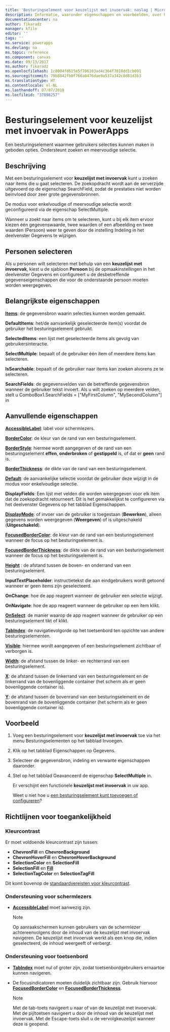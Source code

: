 ```yaml
---
title: 'Besturingselement voor keuzelijst met invoervak: naslag | Microsoft Docs'
description: Informatie, waaronder eigenschappen en voorbeelden, over het besturingselement Keuzelijst met invoervak
documentationcenter: na
author: fikaradz
manager: kfile
editor: ''
tags: ''
ms.service: powerapps
ms.devlang: na
ms.topic: reference
ms.component: canvas
ms.date: 09/13/2017
ms.author: fikaradz
ms.openlocfilehash: 1c8004fd615e5f706103ad4c364f7818dd1cb091
ms.sourcegitcommit: 79b8842fb0f766a0476dae9a537a342c8d81d3b3
ms.translationtype: HT
ms.contentlocale: nl-NL
ms.lasthandoff: 07/07/2018
ms.locfileid: "37898257"
---
```

# <a name="combo-box-control-in-powerapps"></a>Besturingselement voor keuzelijst met invoervak in PowerApps
Een besturingselement waarmee gebruikers selecties kunnen maken in geboden opties.  Ondersteunt zoeken en meervoudige selectie.

## <a name="description"></a>Beschrijving
Met een besturingselement voor **keuzelijst met invoervak** kunt u zoeken naar items die u gaat selecteren.  De zoekopdracht wordt aan de serverzijde uitgevoerd op de eigenschap SearchField, zodat de prestaties niet worden beïnvloed door zeer grote gegevensbronnen.  

De modus voor enkelvoudige of meervoudige selectie wordt geconfigureerd via de eigenschap SelectMultiple.

Wanneer u zoekt naar items om te selecteren, kunt u bij elk item ervoor kiezen één gegevenswaarde, twee waarden of een afbeelding en twee waarden (Persoon) weer te geven door de instelling Indeling in het deelvenster Gegevens te wijzigen.

## <a name="people-picker"></a>Personen selecteren
Als u personen wilt selecteren met behulp van een **keuzelijst met invoervak**, kiest u de sjabloon **Persoon** bij de opmaakinstellingen in het deelvenster Gegevens en configureert u de desbetreffende gegevenseigenschappen die voor de onderstaande persoon moeten worden weergegeven.

## <a name="key-properties"></a>Belangrijkste eigenschappen
**[Items](properties-core.md)**: de gegevensbron waarin selecties kunnen worden gemaakt.

**DefaultItems**: het/de aanvankelijk geselecteerde item(s) voordat de gebruiker het besturingselement gebruikt.

**SelectedItems**: een lijst met geselecteerde items als gevolg van gebruikersinteractie.

**SelectMultiple**: bepaalt of de gebruiker één item of meerdere items kan selecteren.

**IsSearchable**: bepaalt of de gebruiker naar items kan zoeken alvorens ze te selecteren.

**SearchFields**: de gegevensvelden van de betreffende gegevensbron wanneer de gebruiker tekst invoert.  Als u wilt zoeken op meerdere velden, stelt u ComboBox1.SearchFields = ["MyFirstColumn", "MySecondColumn"] in

## <a name="additional-properties"></a>Aanvullende eigenschappen
**[AccessibleLabel](properties-accessibility.md)**: label voor schermlezers.

**[BorderColor](properties-color-border.md)**: de kleur van de rand van een besturingselement.

**[BorderStyle](properties-color-border.md)**: hiermee wordt aangegeven of de rand van een besturingselement **effen**, **onderbroken** of **gestippeld** is, of dat er **geen** rand is.

**[BorderThickness](properties-color-border.md)**: de dikte van de rand van een besturingselement.

**[Default](properties-core.md)**: de aanvankelijke selectie voordat de gebruiker deze wijzigt in de modus voor enkelvoudige selectie.

**DisplayFields**: Een lijst met velden die worden weergegeven voor elk item dat de zoekopdracht retourneert.  Dit is het gemakkelijkst te configureren via het deelvenster Gegevens op het tabblad Eigenschappen.

**[DisplayMode](properties-core.md)**: of invoer van de gebruiker is toegestaan (**Bewerken**), alleen gegevens worden weergegeven (**Weergeven**) of is uitgeschakeld (**Uitgeschakeld**).

**[FocusedBorderColor](properties-color-border.md)**: de kleur van de rand van een besturingselement wanneer de focus op het besturingselement is.

**[FocusedBorderThickness](properties-color-border.md)**: de dikte van de rand van een besturingselement wanneer de focus op het besturingselement is.

**[Height](properties-size-location.md)** : de afstand tussen de boven- en onderrand van een besturingselement.

**InputTextPlaceholder**: instructietekst die aan eindgebruikers wordt getoond wanneer er geen items zijn geselecteerd.

**OnChange**: hoe de app reageert wanneer de gebruiker een selectie wijzigt.

**OnNavigate**: hoe de app reageert wanneer de gebruiker op een item klikt.

**[OnSelect](properties-core.md)**: de manier waarop de app reageert wanneer de gebruiker op een besturingselement tikt of klikt.

**[TabIndex](properties-accessibility.md)**: de navigatievolgorde op het toetsenbord ten opzichte van andere besturingselementen.

**[Visible](properties-core.md)**: hiermee wordt aangegeven of een besturingselement zichtbaar of verborgen is.

**[Width](properties-size-location.md)**: de afstand tussen de linker- en rechterrand van een besturingselement.

**[X](properties-size-location.md)**: de afstand tussen de linkerrand van een besturingselement en de linkerrand van de bovenliggende container (het scherm als er geen bovenliggende container is).

**[Y](properties-size-location.md)**: de afstand tussen de bovenrand van een besturingselement en de bovenrand van de bovenliggende container (het scherm als er geen bovenliggende container is).

## <a name="example"></a>Voorbeeld
1. Voeg een besturingselement voor **keuzelijst met invoervak** toe via het menu Besturingselementen op het tabblad Invoegen.  
2. Klik op het tabblad Eigenschappen op Gegevens.  
3. Selecteer de gegevensbron, indeling en verwante eigenschappen daaronder.
4. Stel op het tabblad Geavanceerd de eigenschap **SelectMultiple** in.

    Er verschijnt een functionele **keuzelijst met invoervak** in uw app.

    Weet u niet hoe u [een besturingselement kunt toevoegen of configureren](../add-configure-controls.md)?


## <a name="accessibility-guidelines"></a>Richtlijnen voor toegankelijkheid
### <a name="color-contrast"></a>Kleurcontrast
Er moet voldoende kleurcontrast zijn tussen:
* **ChevronFill** en **ChevronBackground**
* **ChevronHoverFill** en **ChevronHoverBackground**
* **SelectionColor** en **SelectionFill**
* **SelectionFill** en **[Fill](properties-color-border.md)**
* **SelectionTagColor** en **SelectionTagFill**

Dit komt bovenop de [standaardvereisten voor kleurcontrast](../accessible-apps-color.md).

### <a name="screen-reader-support"></a>Ondersteuning voor schermlezers
* **[AccessibleLabel](properties-accessibility.md)** moet aanwezig zijn.

    > [!NOTE]
  > Op aanraakschermen kunnen gebruikers van de schermlezer achtereenvolgens door de inhoud van de keuzelijst met invoervak navigeren. De keuzelijst met invoervak werkt als een knop die, indien geselecteerd, de inhoud weergeeft of verbergt.

### <a name="keyboard-support"></a>Ondersteuning voor toetsenbord
* **[TabIndex](properties-accessibility.md)** moet nul of groter zijn, zodat toetsenbordgebruikers ernaartoe kunnen navigeren.
* De focusindicatoren moeten duidelijk zichtbaar zijn. Gebruik hiervoor **[FocusedBorderColor](properties-color-border.md)** en **[FocusedBorderThickness](properties-color-border.md)**.

    > [!NOTE]
  > Met de tab-toets navigeert u naar of van de keuzelijst met invoervak. Met de pijltoetsen navigeert u door de inhoud van de keuzelijst met invoervak. Met de Escape-toets sluit u de vervolgkeuzelijst wanneer deze is geopend.
